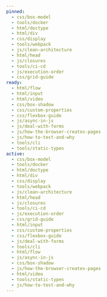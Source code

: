 ```yaml
---
pinned:
  - css/box-model
  - tools/docker
  - html/doctype
  - html/div
  - css/display
  - tools/webpack
  - js/clean-architecture
  - html/head
  - js/closures
  - tools/ci-cd
  - js/execution-order
  - css/grid-guide
ready:
  - html/flow
  - html/input
  - html/video
  - css/box-shadow
  - css/custom-properties
  - css/flexbox-guide
  - js/async-in-js
  - js/deal-with-forms
  - js/how-the-browser-creates-pages
  - js/how-to-test-and-why
  - tools/cli
  - tools/static-types
active:
  - css/box-model
  - tools/docker
  - html/doctype
  - html/div
  - css/display
  - tools/webpack
  - js/clean-architecture
  - html/head
  - js/closures
  - tools/ci-cd
  - js/execution-order
  - css/grid-guide
  - html/input
  - css/custom-properties
  - css/flexbox-guide
  - js/deal-with-forms
  - tools/cli
  - html/flow
  - js/async-in-js
  - css/box-shadow
  - js/how-the-browser-creates-pages
  - html/video
  - tools/static-types
  - js/how-to-test-and-why
---
```


